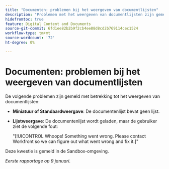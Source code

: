 ```yaml
---
title: "Documenten: problemen bij het weergeven van documentlijsten"
description: "Problemen met het weergeven van documentlijsten zijn gemeld. Meer informatie vindt u in dit artikel."
hidefromtoc: true
feature: Digital Content and Documents
source-git-commit: 6fd1ee82b2b9f2cb4ee88d8cd2b769114cec1524
workflow-type: tm+mt
source-wordcount: '72'
ht-degree: 0%

---
```



# Documenten: problemen bij het weergeven van documentlijsten

De volgende problemen zijn gemeld met betrekking tot het weergeven van documentlijsten:

* **Miniatuur of Standaardweergave**: De documentenlijst bevat geen lijst.
* **Lijstweergave**: De documentenlijst wordt geladen, maar de gebruiker ziet de volgende fout:

  &quot;[!UICONTROL Whoops! Something went wrong. Please contact Workfront so we can figure out what went wrong and fix it.]&quot;

Deze kwestie is gemeld in de Sandbox-omgeving.

_Eerste rapportage op 9 januari._
